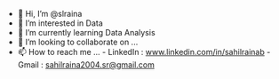 - 👋 Hi, I’m @slraina
- 👀 I’m interested in Data 
- 🌱 I’m currently learning Data Analysis
- 💞️ I’m looking to collaborate on ...
- 📫 How to reach me ... - LinkedIn : www.linkedin.com/in/sahilrainab
                          - Gmail : sahilraina2004.sr@gmail.com 

<!---
slraina/slraina is a ✨ special ✨ repository because its `README.md` (this file) appears on your GitHub profile.
You can click the Preview link to take a look at your changes.
--->
